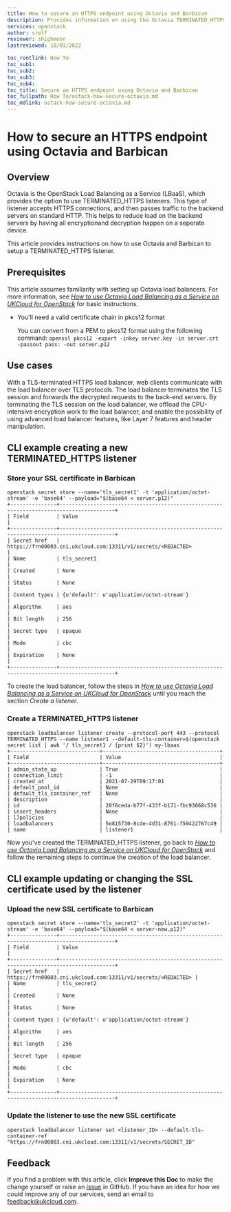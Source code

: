 ```yaml
---
title: How to secure an HTTPS endpoint using Octavia and Barbican
description: Provides information on using the Octavia TERMINATED_HTTPS endpoint type
services: openstack
author: srelf
reviewer: shighmoor
lastreviewed: 18/01/2022

toc_rootlink: How To
toc_sub1:
toc_sub2:
toc_sub3:
toc_sub4:
toc_title: Secure an HTTPS endpoint using Octavia and Barbican
toc_fullpath: How To/ostack-how-secure-octavia.md
toc_mdlink: ostack-how-secure-octavia.md
---
```


#  How to secure an HTTPS endpoint using Octavia and Barbican

## Overview

Octavia is the OpenStack Load Balancing as a Service (LBaaS), which provides the option to use TERMINATED_HTTPS listeners. This type of listener accepts HTTPS connections, and then passes traffic to the backend servers on standard HTTP. This helps to reduce load on the backend servers by having all encryptionand decryption happen on a seperate device.

This article provides instructions on how to use Octavia and Barbican to setup a TERMINATED_HTTPS listener.

## Prerequisites

This article assumes familiarity with setting up Octavia load balancers. For more information, see [*How to use Octavia Load Balancing as a Service on UKCloud for OpenStack*](ostack-how-use-octavia.md) for basic instructions.

- You'll need a valid certificate chain in pkcs12 format

  You can convert from a PEM to pkcs12 format using the following command: `openssl pkcs12 -export -inkey server.key -in server.crt -passout pass: -out server.p12`

## Use cases

With a TLS-terminated HTTPS load balancer, web clients communicate with the load balancer over TLS protocols. The load balancer terminates the TLS session and forwards the decrypted requests to the back-end servers. By terminating the TLS session on the load balancer, we offload the CPU-intensive encryption work to the load balancer, and enable the possibility of using advanced load balancer features, like Layer 7 features and header manipulation.

## CLI example creating a new TERMINATED_HTTPS listener

### Store your SSL certificate in Barbican

```none
openstack secret store --name='tls_secret1' -t 'application/octet-stream' -e 'base64' --payload="$(base64 < server.p12)"
+---------------+----------------------------------------------------------------------------------------+
| Field         | Value                                                                                  |
+---------------+----------------------------------------------------------------------------------------+
| Secret href   | https://frn00003.cni.ukcloud.com:13311/v1/secrets/<REDACTED>                           |
| Name          | tls_secret1                                                                            |
| Created       | None                                                                                   |
| Status        | None                                                                                   |
| Content types | {u'default': u'application/octet-stream'}                                              |
| Algorithm     | aes                                                                                    |
| Bit length    | 256                                                                                    |
| Secret type   | opaque                                                                                 |
| Mode          | cbc                                                                                    |
| Expiration    | None                                                                                   |
+---------------+----------------------------------------------------------------------------------------+
```

To create the load balancer, follow the steps in [*How to use Octavia Load Balancing as a Service on UKCloud for OpenStack*](ostack-how-use-octavia.md) until you reach the section *Create a listener*.

### Create a TERMINATED_HTTPS listener

```none
openstack loadbalancer listener create --protocol-port 443 --protocol TERMINATED_HTTPS --name listener1 --default-tls-container=$(openstack secret list | awk '/ tls_secret1 / {print $2}') my-lbaas
+-----------------------------+--------------------------------------+
| Field                       | Value                                |
+-----------------------------+--------------------------------------+
| admin_state_up              | True                                 |
| connection_limit            | -1                                   |
| created_at                  | 2021-07-29T09:17:01                  |
| default_pool_id             | None                                 |
| default_tls_container_ref   | None                                 |
| description                 |                                      |
| id                          | 20f6ceda-b77f-433f-b171-fbc93668c536 |
| insert_headers              | None                                 |
| l7policies                  |                                      |
| loadbalancers               | 5e815730-8cde-4d31-8761-f50422767c49 |
| name                        | listener1                            |
```

Now you've created the TERMINATED_HTTPS listener, go back to [*How to use Octavia Load Balancing as a Service on UKCloud for OpenStack*](https://docs.ukcloud.com/articles/openstack/ostack-how-use-octavia.html) and follow the remaining steps to continue the creation of the load balancer.

## CLI example updating or changing the SSL certificate used by the listener

### Upload the new SSL certificate to Barbican

```none
openstack secret store --name='tls_secret2' -t 'application/octet-stream' -e 'base64' --payload="$(base64 < server-new.p12)"
+---------------+----------------------------------------------------------------------------------------+
| Field         | Value                                                                                  |
+---------------+----------------------------------------------------------------------------------------+
| Secret href   | https://frn00003.cni.ukcloud.com:13311/v1/secrets/<REDACTED> |
| Name          | tls_secret2                                                                         |
| Created       | None                                                                                   |
| Status        | None                                                                                   |
| Content types | {u'default': u'application/octet-stream'}                                              |
| Algorithm     | aes                                                                                    |
| Bit length    | 256                                                                                    |
| Secret type   | opaque                                                                                 |
| Mode          | cbc                                                                                    |
| Expiration    | None                                                                                   |
+---------------+----------------------------------------------------------------------------------------+
```

### Update the listener to use the new SSL certificate

```none
openstack loadbalancer listener set <listener_ID> --default-tls-container-ref "https://frn00003.cni.ukcloud.com:13311/v1/secrets/SECRET_ID"
```

## Feedback

If you find a problem with this article, click **Improve this Doc** to make the change yourself or raise an [issue](https://github.com/UKCloud/documentation/issues) in GitHub. If you have an idea for how we could improve any of our services, send an email to <feedback@ukcloud.com>.
